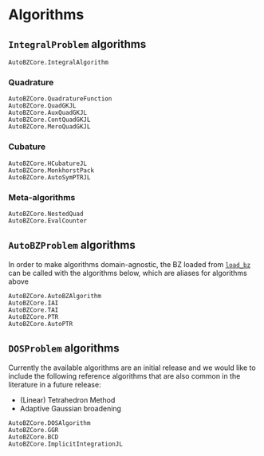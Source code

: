 # Algorithms

## `IntegralProblem` algorithms

```@docs
AutoBZCore.IntegralAlgorithm
```

### Quadrature

```@docs
AutoBZCore.QuadratureFunction
AutoBZCore.QuadGKJL
AutoBZCore.AuxQuadGKJL
AutoBZCore.ContQuadGKJL
AutoBZCore.MeroQuadGKJL
```

### Cubature

```@docs
AutoBZCore.HCubatureJL
AutoBZCore.MonkhorstPack
AutoBZCore.AutoSymPTRJL
```

### Meta-algorithms

```@docs
AutoBZCore.NestedQuad
AutoBZCore.EvalCounter
```

## `AutoBZProblem` algorithms

In order to make algorithms domain-agnostic, the BZ loaded from
[`load_bz`](@ref) can be called with the algorithms below, which are aliases
for algorithms above

```@docs
AutoBZCore.AutoBZAlgorithm
AutoBZCore.IAI
AutoBZCore.TAI
AutoBZCore.PTR
AutoBZCore.AutoPTR
```

## `DOSProblem` algorithms

Currently the available algorithms are an initial release and we would like to include
the following reference algorithms that are also common in the literature in a future release:
- (Linear) Tetrahedron Method
- Adaptive Gaussian broadening

```@docs
AutoBZCore.DOSAlgorithm
AutoBZCore.GGR
AutoBZCore.BCD
AutoBZCore.ImplicitIntegrationJL
```
